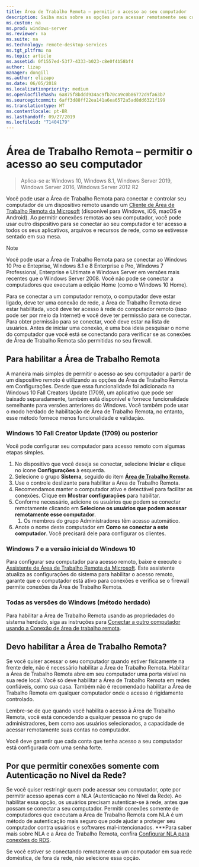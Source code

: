 ```yaml
---
title: Área de Trabalho Remota – permitir o acesso ao seu computador
description: Saiba mais sobre as opções para acessar remotamente seu computador
ms.custom: na
ms.prod: windows-server
ms.reviewer: na
ms.suite: na
ms.technology: remote-desktop-services
ms.tgt_pltfrm: na
ms.topic: article
ms.assetid: 0f1557ed-53f7-4333-b023-c8e0f4b58bf4
author: lizap
manager: dongill
ms.author: elizapo
ms.date: 06/05/2018
ms.localizationpriority: medium
ms.openlocfilehash: 6a875f8bddd934ac9fb70ca9c0b86772d9fa63b7
ms.sourcegitcommit: 6aff3d88ff22ea141a6ea6572a5ad8dd6321f199
ms.translationtype: HT
ms.contentlocale: pt-BR
ms.lasthandoff: 09/27/2019
ms.locfileid: "71404179"
---
```

# <a name="remote-desktop---allow-access-to-your-pc"></a>Área de Trabalho Remota – permitir o acesso ao seu computador

>Aplica-se a: Windows 10, Windows 8.1, Windows Server 2019, Windows Server 2016, Windows Server 2012 R2

Você pode usar a Área de Trabalho Remota para conectar e controlar seu computador de um dispositivo remoto usando um [Cliente de Área de Trabalho Remota da Microsoft](remote-desktop-clients.md) (disponível para Windows, iOS, macOS e Android). Ao permitir conexões remotas ao seu computador, você pode usar outro dispositivo para se conectar ao seu computador e ter acesso a todos os seus aplicativos, arquivos e recursos de rede, como se estivesse sentado em sua mesa.  

> [!NOTE]
> Você pode usar a Área de Trabalho Remota para se conectar ao Windows 10 Pro e Enteprise, Windows 8.1 e 8 Enterprise e Pro, Windows 7 Professional, Enterprise e Ultimate e Windows Server em versões mais recentes que o Windows Server 2008. Você não pode se conectar a computadores que executam a edição Home (como o Windows 10 Home). 

Para se conectar a um computador remoto, o computador deve estar ligado, deve ter uma conexão de rede, a Área de Trabalho Remota deve estar habilitada, você deve ter acesso à rede do computador remoto (isso pode ser por meio da Internet) e você deve ter permissão para se conectar. Para obter permissão para se conectar, você deve estar na lista de usuários. Antes de iniciar uma conexão, é uma boa ideia pesquisar o nome do computador que você está se conectando para verificar se as conexões de Área de Trabalho Remota são permitidas no seu firewall.

## <a name="how-to-enable-remote-desktop"></a>Para habilitar a Área de Trabalho Remota

A maneira mais simples de permitir o acesso ao seu computador a partir de um dispositivo remoto é utilizando as opções de Área de Trabalho Remota em Configurações. Desde que essa funcionalidade foi adicionada na Windows 10 Fall Creators Update (1709), um aplicativo que pode ser baixado separadamente, também está disponível e fornece funcionalidade semelhante para versões anteriores do Windows. Você também pode usar o modo herdado de habilitação de Área de Trabalho Remota, no entanto, esse método fornece menos funcionalidade e validação.

### <a name="windows-10-fall-creator-update-1709-or-later"></a>Windows 10 Fall Creator Update (1709) ou posterior

Você pode configurar seu computador para acesso remoto com algumas etapas simples.
1. No dispositivo que você deseja se conectar, selecione **Iniciar** e clique no ícone **Configurações** à esquerda.
2. Selecione o grupo **Sistema**, seguido do item [**Área de Trabalho Remota**](ms-settings:remotedesktop).
3. Use o controle deslizante para habilitar a Área de Trabalho Remota.
4. Recomendamos manter o computador ativo e detectável para facilitar as conexões. Clique em **Mostrar configurações** para habilitar.
5. Conforme necessário, adicione os usuários que podem se conectar remotamente clicando em **Selecione os usuários que podem acessar remotamente esse computador**.
   1. Os membros do grupo Administradores têm acesso automático.
6. Anote o nome deste computador em **Como se conectar a este computador**. Você precisará dele para configurar os clientes.

### <a name="windows-7-and-early-version-of-windows-10"></a>Windows 7 e a versão inicial do Windows 10

Para configurar seu computador para acesso remoto, baixe e execute o [Assistente de Área de Trabalho Remota da Microsoft](https://www.microsoft.com/download/details.aspx?id=50042). Este assistente atualiza as configurações do sistema para habilitar o acesso remoto, garante que o computador está ativo para conexões e verifica se o firewall permite conexões da Área de Trabalho Remota. 

### <a name="all-versions-of-windows-legacy-method"></a>Todas as versões do Windows (método herdado)

Para habilitar a Área de Trabalho Remota usando as propriedades do sistema herdado, siga as instruções para [Conectar a outro computador usando a Conexão de área de trabalho remota](https://windows.microsoft.com/windows/remote-desktop-connection-faq).

## <a name="should-i-enable-remote-desktop"></a>Devo habilitar a Área de Trabalho Remota?

Se você quiser acessar o seu computador quando estiver fisicamente na frente dele, não é necessário habilitar a Área de Trabalho Remota. Habilitar a Área de Trabalho Remota abre em seu computador uma porta visível na sua rede local. Você só deve habilitar a Área de Trabalho Remota em redes confiáveis, como sua casa. Também não é recomendado habilitar a Área de Trabalho Remota em qualquer computador onde o acesso é rigidamente controlado.

Lembre-se de que quando você habilita o acesso à Área de Trabalho Remota, você está concedendo a qualquer pessoa no grupo de administradores, bem como aos usuários selecionados, a capacidade de acessar remotamente suas contas no computador.

Você deve garantir que cada conta que tenha acesso a seu computador está configurada com uma senha forte.

## <a name="why-allow-connections-only-with-network-level-authentication"></a>Por que permitir conexões somente com Autenticação no Nível da Rede? 

Se você quiser restringir quem pode acessar seu computador, opte por permitir acesso apenas com a NLA (Autenticação no Nível da Rede). Ao habilitar essa opção, os usuários precisam autenticar-se à rede, antes que possam se conectar a seu computador. Permitir conexões somente de computadores que executam a Área de Trabalho Remota com NLA é um método de autenticação mais seguro que pode ajudar a proteger seu computador contra usuários e softwares mal-intencionados. ***Para saber mais sobre NLA e a Área de Trabalho Remota, confira [Configurar NLA para conexões do RDS](https://technet.microsoft.com/library/cc732713(v=ws.11).aspx).

Se você estiver se conectando remotamente a um computador em sua rede doméstica, de fora da rede, não selecione essa opção.
